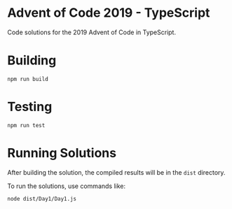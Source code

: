 # Advent of Code 2019 - TypeScript

Code solutions for the 2019 Advent of Code in TypeScript.

# Building

```
npm run build
```

# Testing

```
npm run test
```

# Running Solutions

After building the solution, the compiled results will be in the `dist` directory.

To run the solutions, use commands like:

```
node dist/Day1/Day1.js
```
